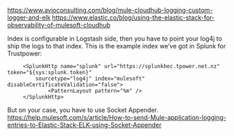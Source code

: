 
https://www.avioconsulting.com/blog/mule-cloudhub-logging-custom-logger-and-elk
https://www.elastic.co/blog/using-the-elastic-stack-for-observability-of-mulesoft-cloudhub

Index is configurable in Logstash side, then you have to point your log4j to ship the logs to that index. This is the example index we’ve got in Splunk for Trustpower:

         <SplunkHttp name="splunk" url="https://splunkhec.tpower.net.nz" token="${sys:splunk.token}"
             sourcetype="log4j" index="mulesoft" disableCertificateValidation="false">
                 <PatternLayout pattern="%m" />
         </SplunkHttp>


But on your case, you have to use Socket Appender.
https://help.mulesoft.com/s/article/How-to-send-Mule-application-logging-entries-to-Elastic-Stack-ELK-using-Socket-Appender
